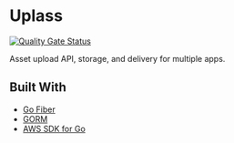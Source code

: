 # Uplass

[![Quality Gate Status](https://sonarcloud.io/api/project_badges/measure?project=kputrajaya_uplass&metric=alert_status)](https://sonarcloud.io/summary/new_code?id=kputrajaya_uplass)

Asset upload API, storage, and delivery for multiple apps.

## Built With

- [Go Fiber](https://gofiber.io/)
- [GORM](https://gorm.io/index.html)
- [AWS SDK for Go](https://github.com/aws/aws-sdk-go)
